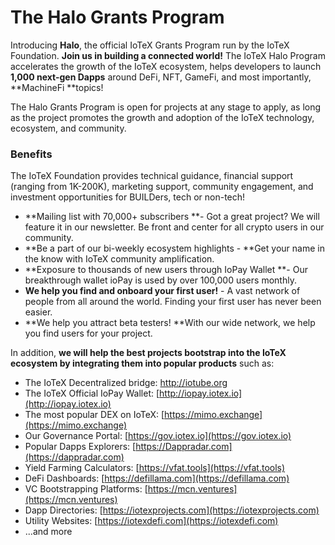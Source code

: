 # The Halo Grants Program

Introducing **Halo**, the official IoTeX Grants Program run by the IoTeX Foundation. **Join us in building a connected world!** The IoTeX Halo Program accelerates the growth of the IoTeX ecosystem, helps developers to launch **1,000 next-gen Dapps** around DeFi, NFT, GameFi, and most importantly, **MachineFi **topics!&#x20;

The Halo Grants Program is open for projects at any stage to apply, as long as the project promotes the growth and adoption of the IoTeX technology, ecosystem, and community.

### **Benefits**

The IoTeX Foundation provides technical guidance, financial support (ranging from 1K-200K), marketing support, community engagement, and investment opportunities for BUILDers, tech or non-tech!

* **Mailing list with 70,000+ subscribers **- Got a great project? We will feature it in our newsletter. Be front and center for all crypto users in our community.
* **Be a part of our bi-weekly ecosystem highlights - **Get your name in the know with IoTeX community amplification.
* **Exposure to thousands of new users through IoPay Wallet **- Our breakthrough wallet ioPay is used by over 100,000 users monthly.
* **We help you find and onboard your first user!** - A vast network of people from all around the world. Finding your first user has never been easier.
* **We help you attract beta testers! **With our wide network, we help you find users for your project.

In addition, **we will help the best projects bootstrap into the IoTeX ecosystem by integrating them into popular products** such as:

* The IoTeX Decentralized bridge: [http://iotube.org ](http://iotube.org)
* The IoTeX Official IoPay Wallet: [http://iopay.iotex.io](http://iopay.iotex.io)
* The most popular DEX on IoTeX: [https://mimo.exchange](https://mimo.exchange)
* Our Governance Portal: [https://gov.iotex.io](https://gov.iotex.io)
* Popular Dapps Explorers: [https://Dappradar.com](https://dappradar.com)
* Yield Farming Calculators: [https://vfat.tools](https://vfat.tools)
* DeFi Dashboards: [https://defillama.com](https://defillama.com)
* VC Bootstrapping Platforms: [https://mcn.ventures](https://mcn.ventures)
* Dapp Directories: [https://iotexprojects.com](https://iotexprojects.com)
* Utility Websites: [https://iotexdefi.com](https://iotexdefi.com)
* ...and more

